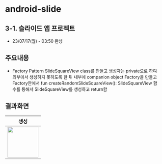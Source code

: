 # android-slide

## 3-1. 슬라이드 앱 프로젝트
- 23/07/17(월) - 03:50 완성

## 주요내용
- Factory Pattern
  SlideSquareView class를 만들고 생성자는 private으로 하여 외부에서 생성하지 못하도록 한 뒤 내부에 companion object Factory을 만들고 Factory안에서 fun createRandomSlideSquareView(): SlideSquareView 함수를 통해서 SlideSquareView를 생성하고 return함

## 결과화면
| 생성 |
|:-:|
|<img src="https://github.com/softeerbootcamp-2nd/android-slide/assets/68272971/5449965e-0020-4bf9-a103-ac7fb4dd6af1" height=100px>|

